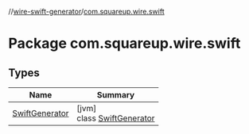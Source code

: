 //[wire-swift-generator](../../index.md)/[com.squareup.wire.swift](index.md)

# Package com.squareup.wire.swift

## Types

| Name | Summary |
|---|---|
| [SwiftGenerator](-swift-generator/index.md) | [jvm]<br>class [SwiftGenerator](-swift-generator/index.md) |
